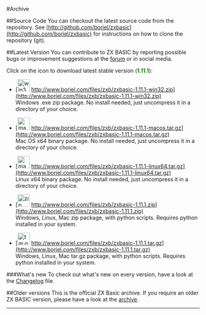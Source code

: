 #Archive

##Source Code
You can checkout the latest source code from the repository.
See [http://github.com/boriel/zxbasic](http://github.com/boriel/zxbasic) for instructions on how to clone the
repository (git).


##Latest Version
You can contribute to ZX BASIC by reporting possible bugs or improvement suggestions at the
[forum](http://www.boriel.com/forum) or in social media.

Click on the icon to download latest stable version (<span style="color: green;">**1.11.1**</span>):

* [<img src="https://zxbasic.readthedocs.io/en/docs/img/win32.png" alt="win32zip" width="32px"/>
  http://www.boriel.com/files/zxb/zxbasic-1.11.1-win32.zip](http://www.boriel.com/files/zxb/zxbasic-1.11.1-win32.zip)
<br />Windows .exe zip package. No install needed, just uncompress it in a directory of your choice.

* [<img src="https://zxbasic.readthedocs.io/en/docs/img/macos.png" alt="macostargz" width="32px"/>
  http://www.boriel.com/files/zxb/zxbasic-1.11.1-macos.tar.gz](http://www.boriel.com/files/zxb/zxbasic-1.11.1-macos.tar.gz)
<br />Mac OS x64 binary package. No install needed, just uncompress it in a directory of your choice.

* [<img src="https://zxbasic.readthedocs.io/en/docs/img/linux.png" alt="macostargz" width="32px"/>
  http://www.boriel.com/files/zxb/zxbasic-1.11.1-linux64.tar.gz](http://www.boriel.com/files/zxb/zxbasic-1.11.1-linux64.tar.gz)
<br />Linux x64 binary package. No install needed, just uncompress it in a directory of your choice.

* [<img src="https://zxbasic.readthedocs.io/en/docs/img/zip-package.png" alt="zip" width="32px"/>
  http://www.boriel.com/files/zxb/zxbasic-1.11.1.zip](http://www.boriel.com/files/zxb/zxbasic-1.11.1.zip)
<br />Windows, Linux, Mac zip package, with python scripts. Requires python installed in your system.

* [<img src="https://zxbasic.readthedocs.io/en/docs/img/driver-down.png" alt="tar.gz" width="32px"/>
  http://www.boriel.com/files/zxb/zxbasic-1.11.1.tar.gz](http://www.boriel.com/files/zxb/zxbasic-1.11.1.tar.gz)
<br />Windows, Linux, Mac tar.gz package, with python scripts. Requires python installed in your system.

###What's new
To check out what's new on every version, have a look at the
[Changelog](https://github.com/boriel/zxbasic/blob/master/Changelog.md) file.

##Older versions
This is the official ZX Basic archive. If you require an older ZX BASIC version, please have a look
at the [archive](https://www.boriel.com/files/zxb/).

----
